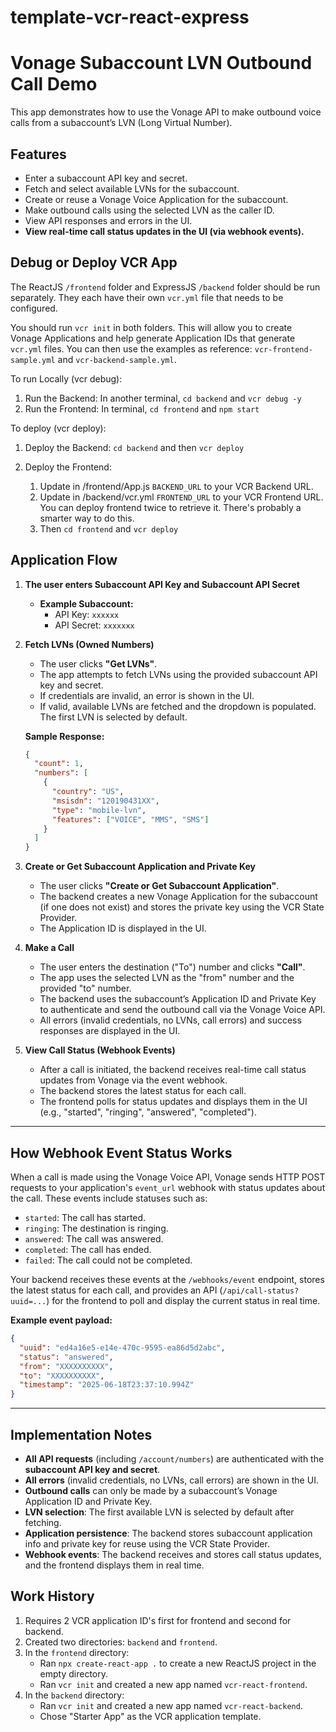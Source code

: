 # template-vcr-react-express

# Vonage Subaccount LVN Outbound Call Demo

This app demonstrates how to use the Vonage API to make outbound voice calls from a subaccount’s LVN (Long Virtual Number).

## Features

- Enter a subaccount API key and secret.
- Fetch and select available LVNs for the subaccount.
- Create or reuse a Vonage Voice Application for the subaccount.
- Make outbound calls using the selected LVN as the caller ID.
- View API responses and errors in the UI.
- **View real-time call status updates in the UI (via webhook events).**

## Debug or Deploy VCR App

The ReactJS `/frontend` folder and ExpressJS `/backend` folder should be run separately. They each have their own `vcr.yml` file that needs to be configured.

You should run `vcr init` in both folders. This will allow you to create Vonage Applications and help generate Application IDs that generate `vcr.yml` files. You can then use the examples as reference: `vcr-frontend-sample.yml` and `vcr-backend-sample.yml`.

To run Locally (vcr debug):

1. Run the Backend: In another terminal, `cd backend` and `vcr debug -y`
2. Run the Frontend: In terminal, `cd frontend` and `npm start`

To deploy (vcr deploy):

1. Deploy the Backend: `cd backend` and then `vcr deploy`

2. Deploy the Frontend:
   1. Update in /frontend/App.js `BACKEND_URL` to your VCR Backend URL.
   2. Update in /backend/vcr.yml `FRONTEND_URL` to your VCR Frontend URL. You can deploy frontend twice to retrieve it. There's probably a smarter way to do this.
   3. Then `cd frontend` and `vcr deploy`

## Application Flow

1. **The user enters Subaccount API Key and Subaccount API Secret**

   - **Example Subaccount:**
     - API Key: `xxxxxx`
     - API Secret: `xxxxxxx`

2. **Fetch LVNs (Owned Numbers)**

   - The user clicks **"Get LVNs"**.
   - The app attempts to fetch LVNs using the provided subaccount API key and secret.
   - If credentials are invalid, an error is shown in the UI.
   - If valid, available LVNs are fetched and the dropdown is populated. The first LVN is selected by default.

   **Sample Response:**

   ```json
   {
     "count": 1,
     "numbers": [
       {
         "country": "US",
         "msisdn": "120190431XX",
         "type": "mobile-lvn",
         "features": ["VOICE", "MMS", "SMS"]
       }
     ]
   }
   ```

3. **Create or Get Subaccount Application and Private Key**

   - The user clicks **"Create or Get Subaccount Application"**.
   - The backend creates a new Vonage Application for the subaccount (if one does not exist) and stores the private key using the VCR State Provider.
   - The Application ID is displayed in the UI.

4. **Make a Call**

   - The user enters the destination ("To") number and clicks **"Call"**.
   - The app uses the selected LVN as the "from" number and the provided "to" number.
   - The backend uses the subaccount’s Application ID and Private Key to authenticate and send the outbound call via the Vonage Voice API.
   - All errors (invalid credentials, no LVNs, call errors) and success responses are displayed in the UI.

5. **View Call Status (Webhook Events)**
   - After a call is initiated, the backend receives real-time call status updates from Vonage via the event webhook.
   - The backend stores the latest status for each call.
   - The frontend polls for status updates and displays them in the UI (e.g., "started", "ringing", "answered", "completed").

---

## How Webhook Event Status Works

When a call is made using the Vonage Voice API, Vonage sends HTTP POST requests to your application's `event_url` webhook with status updates about the call. These events include statuses such as:

- `started`: The call has started.
- `ringing`: The destination is ringing.
- `answered`: The call was answered.
- `completed`: The call has ended.
- `failed`: The call could not be completed.

Your backend receives these events at the `/webhooks/event` endpoint, stores the latest status for each call, and provides an API (`/api/call-status?uuid=...`) for the frontend to poll and display the current status in real time.

**Example event payload:**

```json
{
  "uuid": "ed4a16e5-e14e-470c-9595-ea86d5d2abc",
  "status": "answered",
  "from": "XXXXXXXXXX",
  "to": "XXXXXXXXXX",
  "timestamp": "2025-06-18T23:37:10.994Z"
}
```

---

## Implementation Notes

- **All API requests** (including `/account/numbers`) are authenticated with the **subaccount API key and secret**.
- **All errors** (invalid credentials, no LVNs, call errors) are shown in the UI.
- **Outbound calls** can only be made by a subaccount’s Vonage Application ID and Private Key.
- **LVN selection**: The first available LVN is selected by default after fetching.
- **Application persistence**: The backend stores subaccount application info and private key for reuse using the VCR State Provider.
- **Webhook events**: The backend receives and stores call status updates, and the frontend displays them in real time.

## Work History

1. Requires 2 VCR application ID's first for frontend and second for backend.
2. Created two directories: `backend` and `frontend`.
3. In the `frontend` directory:
   - Ran `npx create-react-app .` to create a new ReactJS project in the empty directory.
   - Ran `vcr init` and created a new app named `vcr-react-frontend`.
4. In the `backend` directory:
   - Ran `vcr init` and created a new app named `vcr-react-backend`.
   - Chose "Starter App" as the VCR application template.
